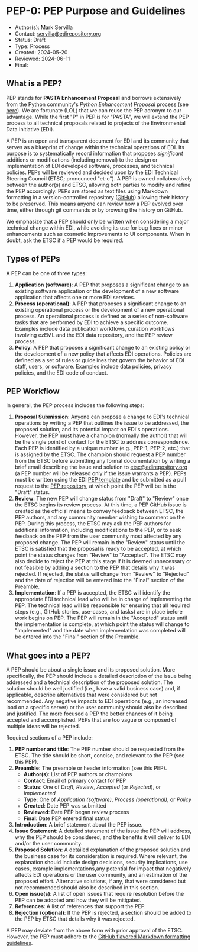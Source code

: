 # PEP-0: PEP Purpose and Guidelines

- Author(s): Mark Servilla
- Contact: servilla@edirepository.org
- Status: Draft
- Type: Process
- Created: 2024-05-20
- Reviewed: 2024-06-11
- Final:

## What is a PEP?

PEP stands for **PASTA Enhancement Proposal** and borrows extensively from the Python community's *Python Enhancement Proposal* process (see [here](https://peps.python.org/pep-0001)). We are fortunate (LOL) that we can reuse the PEP acronym to our advantage. While the first "P" in PEP is for "PASTA", we will extend the PEP process to all technical proposals related to projects of the Environmental Data Initiative (EDI).

A PEP is an open and transparent document for EDI and its community that serves as a blueprint of change within the technical operations of EDI. Its purpose is to systematically record information that proposes *significant* additions or modifications (including removal) to the design or implementation of EDI developed software, processes, and technical policies. PEPs will be reviewed and decided upon by the EDI Technical Steering Council (ETSC; pronounced "et-c"). A PEP is owned collaboratively between the author(s) and ETSC, allowing both parties to modify and refine the PEP accordingly. PEPs are stored as text files using Markdown formatting in a version-controlled repository ([GitHub](https://github.com/PASTAplus/PEP)) allowing their history to be preserved. This means anyone can review how a PEP evolved over time, either through git commands or by browsing the history on GitHub.

We emphasize that a PEP should only be written when considering a major technical change within EDI, while avoiding its use for bug fixes or minor enhancements such as cosmetic improvements to UI components. When in doubt, ask the ETSC if a PEP would be required.

## Types of PEPs

A PEP can be one of three types:

1. **Application (software)**: A PEP that proposes a significant change to an existing software application or the development of a new software application that affects one or more EDI services.
2. **Process (operational)**: A PEP that proposes a significant change to an existing operational process or the development of a new operational process. An operational process is defined as a series of non-software tasks that are performed by EDI to achieve a specific outcome. Examples include data publication workflows, curation workflows involving ezEML and the EDI data repository, and the PEP review process.
3. **Policy**: A PEP that proposes a significant change to an existing policy or the development of a new policy that affects EDI operations. Policies are defined as a set of rules or guidelines that govern the behavior of EDI staff, users, or software. Examples include data policies, privacy policies, and the EDI code of conduct.

## PEP Workflow

In general, the PEP process includes the following steps:

1. **Proposal Submission**: Anyone can propose a change to EDI's technical operations by writing a PEP that outlines the issue to be addressed, the proposed solution, and its potential impact on EDI's operations. However, the PEP must have a champion (normally the author) that will be the single point of contact for the ETSC to address correspondence. Each PEP is identified by a unique number (e.g., PEP-1, PEP-2, etc.) that is assigned by the ETSC. The champion should request a PEP number from the ETSC before submitting any formal documentation by writing a brief email describing the issue and solution to etsc@edirepository.org (a PEP number will be released only if the issue warrants a PEP). PEPs must be written using the EDI [PEP template](https://github.com/PASTAplus/PEP/blob/main/pep-template.md) and be submitted as a pull request to the [PEP repository](https://github.com/PASTAplus/PEP), at which point the PEP will be in the "Draft" status.
2. **Review**: The new PEP will change status from "Draft" to "Review" once the ETSC begins its review process. At this time, a PEP GitHub issue is created as the official means to convey feedback between ETSC, the PEP authors, and any community member wishing to comment on the PEP. During this process, the ETSC may ask the PEP authors for additional information, including modifications to the PEP, or to seek feedback on the PEP from the user community most affected by any proposed change. The PEP will remain in the "Review" status until the ETSC is satisfied that the proposal is ready to be accepted, at which point the status changes from "Review" to "Accepted". The ETSC may also decide to reject the PEP at this stage if it is deemed unnecessary or not feasible by adding a section to the PEP that details why it was rejected. If rejected, the status will change from "Review" to "Rejected" and the date of rejection will be entered into the "Final" section of the Preamble.
3. **Implementation**: If a PEP is accepted, the ETSC will identify the appropriate EDI technical lead who will be in charge of implementing the PEP. The technical lead will be responsible for ensuring that all required steps (e.g., GitHub stories, use-cases, and tasks) are in place before work begins on PEP. The PEP will remain in the "Accepted" status until the implementation is complete, at which point the status will change to "Implemented" and the date when implementation was completed will be entered into the "Final" section of the Preamble.

## What goes into a PEP?

A PEP should be about a single issue and its proposed solution. More specifically, the PEP should include a detailed description of the issue being addressed and a technical description of the proposed solution. The solution should be well justified (i.e., have a valid business case) and, if applicable, describe alternatives that were considered but not recommended. Any negative impacts to EDI operations (e.g., an increased load on a specific server) or the user community should also be described and justified. The more focused a PEP the better chances of it being accepted and accomplished. PEPs that are too vague or composed of multiple ideas will be rejected.

Required sections of a PEP include:

1. **PEP number and title**: The PEP number should be requested from the ETSC. The title should be short, concise, and relevant to the PEP (see this PEP).
2. **Preamble**: The preamble or header information (see this PEP).
    - **Author(s)**: List of PEP authors or champions
    - **Contact**: Email of primary contact for PEP
    - **Status**: One of *Draft*, *Review*, *Accepted* (or *Rejected*), or *Implemented*
    - **Type**: One of *Application (software)*, *Process (operational)*, or *Policy*
    - **Created**: Date PEP was submitted
    - **Reviewed**: Date PEP began review process
    - **Final**: Date PEP entered final status
3. **Introduction**: A brief statement about the PEP issue.
4. **Issue Statement**: A detailed statement of the issue the PEP will address, why the PEP should be considered, and the benefits it will deliver to EDI and/or the user community.
5. **Proposed Solution**: A detailed explanation of the proposed solution and the business case for its consideration is required. Where relevant, the explanation should include design decisions, security implications, use cases, example implementations,any potential for impact that negatively affects EDI operations or the user community, and an estimation of the proposed effort. Alternative solutions, if any, that were considered but not recommended should also be described in this section.
6. **Open issue(s)**: A list of open issues that require resolution before the PEP can be adopted and how they will be mitigated.
7. **References**: A list of references that support the PEP.
8. **Rejection (optional)**: If the PEP is rejected, a section should be added to the PEP by ETSC that details why it was rejected.

A PEP may deviate from the above form with prior approval of the ETSC. However, the PEP must adhere to the [GitHub flavored Markdown formatting guidelines](https://github.github.com/gfm/).